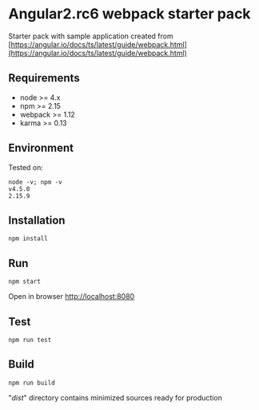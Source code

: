 #  Angular2.rc6 webpack starter pack

Starter pack with sample application created from [https://angular.io/docs/ts/latest/guide/webpack.html](https://angular.io/docs/ts/latest/guide/webpack.html)

## Requirements

* node >= 4.x
* npm >= 2.15
* webpack >= 1.12
* karma >= 0.13

## Environment

Tested on:

```
node -v; npm -v
v4.5.0
2.15.9
```

## Installation

```
npm install
```

## Run

```
npm start
```

Open in browser [http://localhost:8080](http://localhost:8080)

## Test

```
npm run test
```

## Build

```
npm run build
```

"_dist_" directory contains minimized sources ready for production
